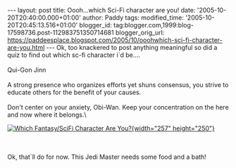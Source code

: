 \-\-- layout: post title: Oooh\...which Sci-Fi character are you! date:
\'2005-10-20T20:40:00.000+01:00\' author: Paddy tags: modified\_time:
\'2005-10-20T20:45:13.516+01:00\' blogger\_id:
tag:blogger.com,1999:blog-17598736.post-112983751350714681
blogger\_orig\_url:
https://paddeesplace.blogspot.com/2005/10/ooohwhich-sci-fi-character-are-you.html
\-\-- Ok, too knackered to post anything meaningful so did a quiz to
find out which sc-fi character i\`d be\....\
\
Qui-Gon Jinn\
\
A strong presence who organizes efforts yet shuns consensus, you strive
to educate others for the benefit of your causes.\
\
Don\'t center on your anxiety, Obi-Wan. Keep your concentration on the
here and now where it belongs.\

[![Which Fantasy/SciFi Character Are
You?](https://www.tk421.net/character/quigon.jpg){width="257"
height="250"}](https://www.tk421.net/character/)

\
\
Ok, that\`ll do for now. This Jedi Master needs some food and a bath!
